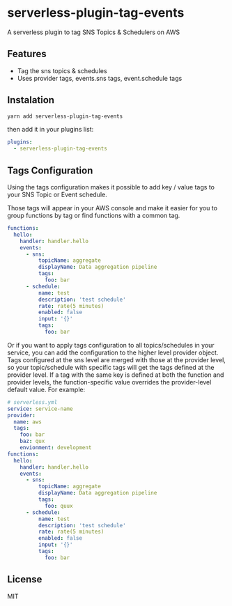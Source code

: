 # serverless-plugin-tag-events

A serverless plugin to tag SNS Topics & Schedulers on AWS

## Features

- Tag the sns topics & schedules
- Uses provider tags, events.sns tags, event.schedule tags

## Instalation

```bash
yarn add serverless-plugin-tag-events
```

then add it in your plugins list:

```yaml
plugins:
  - serverless-plugin-tag-events
```

## Tags Configuration

Using the tags configuration makes it possible to add key / value tags to your SNS Topic or Event schedule.

Those tags will appear in your AWS console and make it easier for you to group functions by tag or find functions with a common tag.

```yaml
functions:
  hello:
    handler: handler.hello
    events:
      - sns:
          topicName: aggregate
          displayName: Data aggregation pipeline
          tags:
            foo: bar
      - schedule:
          name: test
          description: 'test schedule'
          rate: rate(5 minutes)
          enabled: false
          input: '{}'
          tags:
            foo: bar
```

Or if you want to apply tags configuration to all topics/schedules in your service, you can add the configuration to the higher level provider object. Tags configured at the sns level are merged with those at the provider level, so your topic/schedule with specific tags will get the tags defined at the provider level. If a tag with the same key is defined at both the function and provider levels, the function-specific value overrides the provider-level default value. For example:

```yaml
# serverless.yml
service: service-name
provider:
  name: aws
  tags:
    foo: bar
    baz: qux
    envionment: development
functions:
  hello:
    handler: handler.hello
    events:
      - sns:
          topicName: aggregate
          displayName: Data aggregation pipeline
          tags:
            foo: quux
      - schedule:
          name: test
          description: 'test schedule'
          rate: rate(5 minutes)
          enabled: false
          input: '{}'
          tags:
            foo: bar
```

## License

MIT
